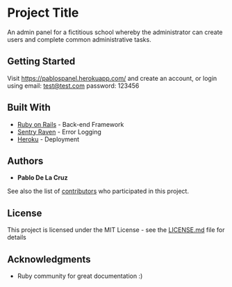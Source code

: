 # Project Title

An admin panel for a fictitious school whereby the administrator can create users and complete common administrative tasks.

## Getting Started

Visit https://pablospanel.herokuapp.com/ and create an account, or login using 
email: test@test.com
password: 123456

## Built With

* [Ruby on Rails](http://www.dropwizard.io/1.0.2/docs/) - Back-end Framework
* [Sentry Raven](https://sentry.io/welcome/) - Error Logging 
* [Heroku](https://www.heroku.com/) - Deployment


## Authors

* **Pablo De La Cruz** 

See also the list of [contributors](https://github.com/PabloDeLaCruz1/pablos_panel/graphs/contributors) who participated in this project.

## License

This project is licensed under the MIT License - see the [LICENSE.md](LICENSE.md) file for details

## Acknowledgments

* Ruby community for great documentation :) 
